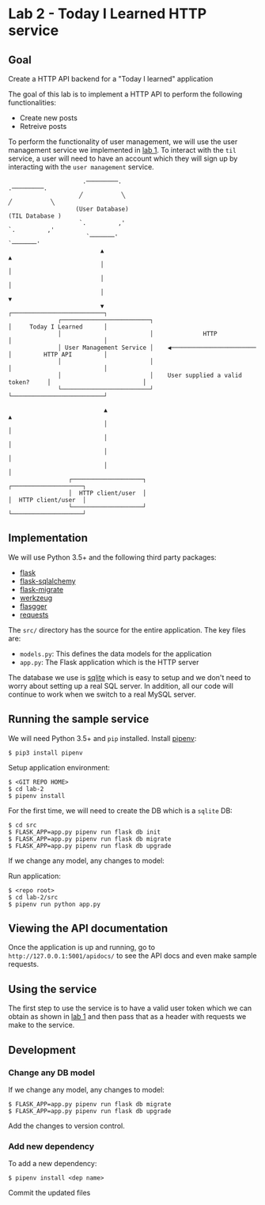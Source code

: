 # Lab 2 - Today I Learned HTTP service

## Goal

Create a HTTP API backend for a "Today I learned" application

The goal of this lab is to implement a HTTP API to perform the 
following functionalities:

- Create new posts
- Retreive posts

To perform the functionality of user management, we will use the user management
service we implemented in [lab 1](../lab-1). To interact with the `til` service, 
a user will need to have an account which they will sign up by interacting with the
`user management` service.
                                                                                                              
                         .─────────.                                                      .─────────.         
                        ╱           ╲                                                    ╱           ╲        
                       (User Database)                                                  (TIL Database )       
                        `.         ,'                                                    `.         ,'        
                          `───────'                                                        `───────'          
                              ▲                                                                ▲              
                              │                                                                │              
                              │                                                                │              
                              │                                                                ▼              
                              ▼                                                   ┌──────────────────────────┐
                  ┌─────────────────────────┐                                     │     Today I Learned      │
                  │                         │              HTTP                   │                          │
                  │ User Management Service │    ◀────────────────────────        │         HTTP API         │
                  │                         │                                     │                          │
                  │                         │    User supplied a valid token?     │                          │
                  └─────────────────────────┘                                     └──────────────────────────┘
                                                                                                              
                               ▲                                                               ▲              
                               │                                                               │              
                               │                                                               │              
                               │                                                               │              
                               │                                                               │              
                     ┌────────────────────┐                                          ┌────────────────────┐   
                     │  HTTP client/user  │                                          │  HTTP client/user  │   
                     └────────────────────┘                                          └────────────────────┘   



## Implementation

We will use Python 3.5+ and the following third party packages:

- [flask](flask.pocoo.org/docs/0.12/appcontext/#app-context)
- [flask-sqlalchemy](https://flask-sqlalchemy.pocoo.org)
- [flask-migrate](https://flask-migrate.readthedocs.io/en/latest/)
- [werkzeug](http://werkzeug.pocoo.org/)
- [flasgger](https://github.com/rochacbruno/flasgger)
- [requests](http://docs.python-requests.org/en/master/)

The `src/` directory has the source for the entire application. The key files are:

- `models.py`: This defines the data models for the application
- `app.py`: The Flask application which is the HTTP server

The database we use is [sqlite](https://docs.python.org/3/library/sqlite3.html) which is easy to setup
and we don't need to worry about setting up a real SQL server. In addition, all our code will continue
to work when we switch to a real MySQL server.


## Running the sample service

We will need Python 3.5+ and `pip` installed. Install [pipenv](https://docs.pipenv.org):

```
$ pip3 install pipenv
```

Setup application environment:

```
$ <GIT REPO HOME>
$ cd lab-2
$ pipenv install
```

For the first time, we will need to create the DB which is a `sqlite` DB:

```
$ cd src
$ FLASK_APP=app.py pipenv run flask db init
$ FLASK_APP=app.py pipenv run flask db migrate
$ FLASK_APP=app.py pipenv run flask db upgrade
```

If we change any model, any changes to model:


Run application:

```
$ <repo root>
$ cd lab-2/src
$ pipenv run python app.py
```

## Viewing the API documentation 

Once the application is up and running, go to `http://127.0.0.1:5001/apidocs/` to see the API docs and
even make sample requests.


## Using the service

The first step to use the service is to have a valid user token which we can obtain as shown in [lab 1](../lab-1)
and then pass that as a header with requests we make to the service.

## Development

### Change any DB model

If we change any model, any changes to model:

```
$ FLASK_APP=app.py pipenv run flask db migrate
$ FLASK_APP=app.py pipenv run flask db upgrade
```

Add the changes to version control.

### Add new dependency

To add a new dependency:

```
$ pipenv install <dep name>
```

Commit the updated files

